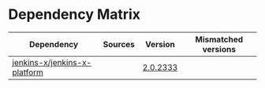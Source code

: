 # Dependency Matrix

Dependency | Sources | Version | Mismatched versions
---------- | ------- | ------- | -------------------
[jenkins-x/jenkins-x-platform](https://github.com/jenkins-x/jenkins-x-platform) |  | [2.0.2333](https://github.com/jenkins-x/jenkins-x-platform/releases/tag/v2.0.2333) | 
